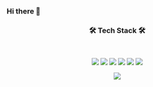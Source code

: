 ### Hi there 👋

<h3 align="center"><b>🛠 Tech Stack 🛠</b></h3>
</br>
<p align="center">
  <img src="https://img.shields.io/badge/HTML5-E34F26?style=flat-square&logo=HTML5&logoColor=white"/></a>
  <img src="https://img.shields.io/badge/CSS3-1572B6?style=flat-square&logo=CSS3&logoColor=white"/></a>
  <img src="https://img.shields.io/badge/Java-007396?style=flat-square&logo=Java&logoColor=white"/></a>
  <img src="https://img.shields.io/badge/JSP-E25A1C?style=flat-square&logo=ApacheSpark&logoColor=white"/></a>
  <img src="https://img.shields.io/badge/Spring-47A248?style=flat-square&logo=Spring&logoColor=white"/></a>
  <img src="https://img.shields.io/badge/OracleSQL-F80000?style=flat-square&logo=Oracle&logoColor=white"/></a>
</p>

<p align="center">
<img src="https://img.shields.io/badge/Blog-03C75A?style=flat-square&logo=Naver&logoColor=white"/></a>

</p>
